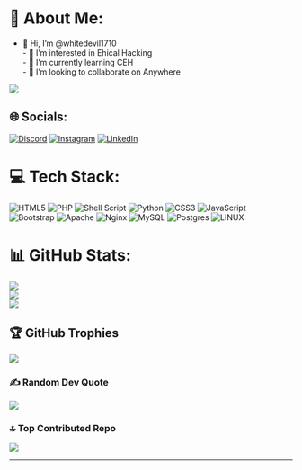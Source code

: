 # 💫 About Me:
- 👋 Hi, I’m @whitedevil1710<br>- 👀 I’m interested in Ehical Hacking<br>- 🌱 I’m currently learning CEH<br>- 💞️ I’m looking to collaborate on Anywhere<br>

[![](https://visitcount.itsvg.in/api?id=whitedevil1710&icon=5&color=0)](https://visitcount.itsvg.in)

## 🌐 Socials:
[![Discord](https://img.shields.io/badge/Discord-%237289DA.svg?logo=discord&logoColor=white)](https://discord.gg/VV#1708) [![Instagram](https://img.shields.io/badge/Instagram-%23E4405F.svg?logo=Instagram&logoColor=white)](https://instagram.com/__white_devil__17) [![LinkedIn](https://img.shields.io/badge/LinkedIn-%230077B5.svg?logo=linkedin&logoColor=white)](https://linkedin.com/in/vipin-venu) 

# 💻 Tech Stack:
![HTML5](https://img.shields.io/badge/html5-%23E34F26.svg?style=for-the-badge&logo=html5&logoColor=white) ![PHP](https://img.shields.io/badge/php-%23777BB4.svg?style=for-the-badge&logo=php&logoColor=white) ![Shell Script](https://img.shields.io/badge/shell_script-%23121011.svg?style=for-the-badge&logo=gnu-bash&logoColor=white) ![Python](https://img.shields.io/badge/python-3670A0?style=for-the-badge&logo=python&logoColor=ffdd54) ![CSS3](https://img.shields.io/badge/css3-%231572B6.svg?style=for-the-badge&logo=css3&logoColor=white) ![JavaScript](https://img.shields.io/badge/javascript-%23323330.svg?style=for-the-badge&logo=javascript&logoColor=%23F7DF1E) ![Bootstrap](https://img.shields.io/badge/bootstrap-%23563D7C.svg?style=for-the-badge&logo=bootstrap&logoColor=white) ![Apache](https://img.shields.io/badge/apache-%23D42029.svg?style=for-the-badge&logo=apache&logoColor=white) ![Nginx](https://img.shields.io/badge/nginx-%23009639.svg?style=for-the-badge&logo=nginx&logoColor=white) ![MySQL](https://img.shields.io/badge/mysql-%2300f.svg?style=for-the-badge&logo=mysql&logoColor=white) ![Postgres](https://img.shields.io/badge/postgres-%23316192.svg?style=for-the-badge&logo=postgresql&logoColor=white) ![LINUX](https://img.shields.io/badge/Linux-FCC624?style=for-the-badge&logo=linux&logoColor=black)
# 📊 GitHub Stats:
![](https://github-readme-stats.vercel.app/api?username=whitedevil1710&theme=dark&hide_border=false&include_all_commits=true&count_private=true)<br/>
![](https://github-readme-streak-stats.herokuapp.com/?user=whitedevil1710&theme=dark&hide_border=false)<br/>
![](https://github-readme-stats.vercel.app/api/top-langs/?username=whitedevil1710&theme=dark&hide_border=false&include_all_commits=true&count_private=true&layout=compact)

## 🏆 GitHub Trophies
![](https://github-profile-trophy.vercel.app/?username=whitedevil1710&theme=radical&no-frame=false&no-bg=false&margin-w=4)

### ✍️ Random Dev Quote
![](https://quotes-github-readme.vercel.app/api?type=horizontal&theme=dark)

### 🔝 Top Contributed Repo
![](https://github-contributor-stats.vercel.app/api?username=whitedevil1710&limit=5&theme=dark&combine_all_yearly_contributions=true)

---
<!-- Proudly created with GPRM ( https://gprm.itsvg.in ) -->
